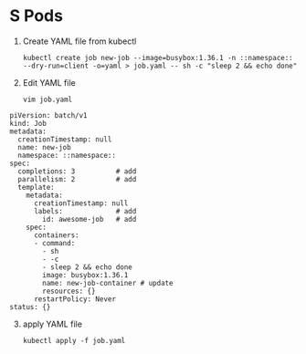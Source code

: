 # S Pods
1. Create YAML file from kubectl

    `kubectl create job new-job --image=busybox:1.36.1 -n ::namespace:: --dry-run=client -o=yaml > job.yaml -- sh -c "sleep 2 && echo done"`
2. Edit YAML file

   `vim job.yaml`
```
piVersion: batch/v1
kind: Job
metadata:
  creationTimestamp: null
  name: new-job
  namespace: ::namespace::
spec:
  completions: 3          # add
  parallelism: 2          # add
  template:
    metadata:
      creationTimestamp: null
      labels:             # add
        id: awesome-job   # add
    spec:
      containers:
      - command:
        - sh
        - -c
        - sleep 2 && echo done
        image: busybox:1.36.1
        name: new-job-container # update
        resources: {}
      restartPolicy: Never
status: {}
```
3. apply YAML file

   `kubectl apply -f job.yaml`